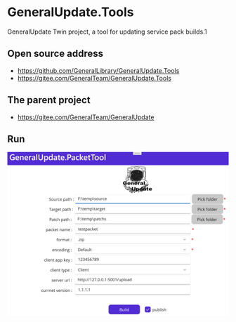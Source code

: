 # GeneralUpdate.Tools

GeneralUpdate Twin project, a tool for updating service pack builds.1



## Open source address

- https://github.com/GeneralLibrary/GeneralUpdate.Tools
- https://gitee.com/GeneralTeam/GeneralUpdate.Tools



## The parent project

- https://gitee.com/GeneralTeam/GeneralUpdate



## Run

![run](imgs\run.jpg)